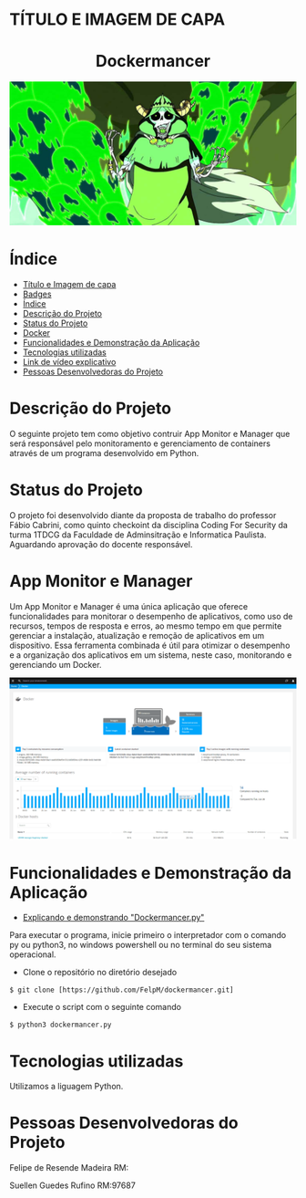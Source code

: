 # TÍTULO E IMAGEM DE CAPA

<h1 align="center"> Dockermancer </h1>

![Docekr](https://github.com/FelpM/dockermancer.py/blob/main/necromancer.jpg)


# Índice 

* [Título e Imagem de capa](#título-e-imagem-de-capa)
* [Badges](#badges)
* [Índice](#índice)
* [Descrição do Projeto](#descrição-do-projeto)
* [Status do Projeto](#status-do-projeto)
* [Docker](#Docker)
* [Funcionalidades e Demonstração da Aplicação](#funcionalidades-e-demonstração-da-aplicação)
* [Tecnologias utilizadas](#tecnologias-utilizadas)
* [Link de vídeo explicativo]()
* [Pessoas Desenvolvedoras do Projeto](#pessoas-desenvolvedoras-do-projeto)

# Descrição do Projeto

O seguinte projeto tem como objetivo contruir App Monitor e Manager que será responsável pelo monitoramento e gerenciamento de containers através de um programa desenvolvido em Python.


# Status do Projeto

O projeto foi desenvolvido diante da proposta de trabalho do professor Fábio Cabrini, como quinto checkoint da disciplina Coding For Security da turma 1TDCG da Faculdade de Adminsitração e Informatica Paulista. Aguardando aprovação do docente responsável.


# App Monitor e Manager

Um App Monitor e Manager é uma única aplicação que oferece funcionalidades para monitorar o desempenho de aplicativos, como uso de recursos, tempos de resposta e erros, ao mesmo tempo em que permite gerenciar a instalação, atualização e remoção de aplicativos em um dispositivo. Essa ferramenta combinada é útil para otimizar o desempenho e a organização dos aplicativos em um sistema, neste caso, monitorando e gerenciando um Docker.


![monitoramento](https://github.com/FelpM/dockermancer.py/blob/main/docker-monitoring-1.png)



# Funcionalidades e Demonstração da Aplicação

* [Explicando e demonstrando "Dockermancer.py"]()

Para executar o programa, inicie primeiro o interpretador com o comando py ou python3, no windows powershell ou no terminal do seu sistema operacional.

* Clone o repositório no diretório desejado

```
$ git clone [https://github.com/FelpM/dockermancer.git]
```

* Execute o script com o seguinte comando

```
$ python3 dockermancer.py
```


# Tecnologias utilizadas

Utilizamos a liguagem Python.

# Pessoas Desenvolvedoras do Projeto

Felipe de Resende Madeira  RM: 

Suellen Guedes Rufino  RM:97687


